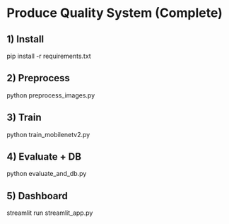 # Produce Quality System (Complete)

## 1) Install
pip install -r requirements.txt

## 2) Preprocess
python preprocess_images.py

## 3) Train
python train_mobilenetv2.py

## 4) Evaluate + DB
python evaluate_and_db.py

## 5) Dashboard
streamlit run streamlit_app.py
